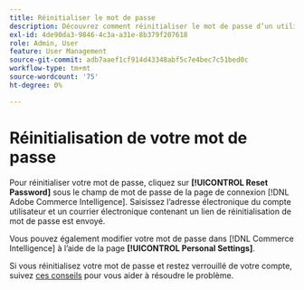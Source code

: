 ```yaml
---
title: Réinitialiser le mot de passe
description: Découvrez comment réinitialiser le mot de passe d’un utilisateur.
exl-id: 4de90da3-9846-4c3a-a31e-8b379f207618
role: Admin, User
feature: User Management
source-git-commit: adb7aaef1cf914d43348abf5c7e4bec7c51bed0c
workflow-type: tm+mt
source-wordcount: '75'
ht-degree: 0%

---
```


# Réinitialisation de votre mot de passe

Pour réinitialiser votre mot de passe, cliquez sur **[!UICONTROL Reset Password]** sous le champ de mot de passe de la page de connexion [!DNL Adobe Commerce Intelligence]. Saisissez l’adresse électronique du compte utilisateur et un courrier électronique contenant un lien de réinitialisation de mot de passe est envoyé.

Vous pouvez également modifier votre mot de passe dans [!DNL Commerce Intelligence] à l’aide de la page **[!UICONTROL Personal Settings]**.

Si vous réinitialisez votre mot de passe et restez verrouillé de votre compte, suivez [ces conseils](https://experienceleague.adobe.com/docs/commerce-knowledge-base/kb/troubleshooting/miscellaneous/troubleshooting-mbi-account-lockout.html) pour vous aider à résoudre le problème.
